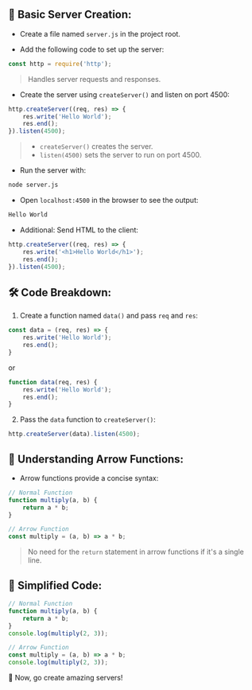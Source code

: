 <h2>🚀 Basic Server Creation:</h2>

- Create a file named `server.js` in the project root.

- Add the following code to set up the server:

```js
const http = require('http');
```
> Handles server requests and responses.

- Create the server using `createServer()` and listen on port 4500:

```js
http.createServer((req, res) => {
    res.write('Hello World');
    res.end();
}).listen(4500);
```
> - `createServer()` creates the server.
> - `listen(4500)` sets the server to run on port 4500.

- Run the server with:

```bash
node server.js
```

- Open `localhost:4500` in the browser to see the output:

```bash
Hello World
```

- Additional: Send HTML to the client:

```js
http.createServer((req, res) => {
    res.write('<h1>Hello World</h1>');
    res.end();
}).listen(4500);
```

<h2>🛠 Code Breakdown:</h2>

1. Create a function named `data()` and pass `req` and `res`:

```js
const data = (req, res) => {
    res.write('Hello World');
    res.end();
}
```
or
```js
function data(req, res) {
    res.write('Hello World');
    res.end();
}
```

2. Pass the `data` function to `createServer()`:

```js
http.createServer(data).listen(4500);
```

<h2>🧐 Understanding Arrow Functions:</h2>

- Arrow functions provide a concise syntax:

```js
// Normal Function
function multiply(a, b) {
    return a * b;
}

// Arrow Function
const multiply = (a, b) => a * b;
```

> No need for the `return` statement in arrow functions if it's a single line.

<h2>📌 Simplified Code:</h2>

```js
// Normal Function
function multiply(a, b) {
    return a * b;
}
console.log(multiply(2, 3));
```

```js
// Arrow Function
const multiply = (a, b) => a * b;
console.log(multiply(2, 3));
```

🚀 Now, go create amazing servers!